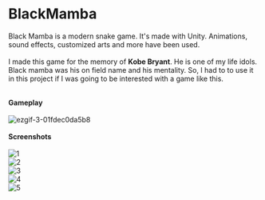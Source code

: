 # BlackMamba <br>
Black Mamba is a modern snake game. It's made with Unity. Animations, sound effects, customized arts and more have been used. <br><br>
I made this game for the memory of <strong>Kobe Bryant</strong>. He is one of my life idols. Black mamba was his on field name and his mentality. So, I had to to use it in this project if I was going to be interested with a game like this. <br><br>



<strong>Gameplay</strong> <br><br>
![ezgif-3-01fdec0da5b8](https://user-images.githubusercontent.com/59232592/134780353-e5b5a4d0-f533-4332-8f6e-85e9d48dc765.gif) <br><br>
<strong>Screenshots</strong> <br><br>
![1](https://user-images.githubusercontent.com/59232592/134780355-c748bac0-9267-4498-a7de-622b7c4f4f6f.png) <br>
![2](https://user-images.githubusercontent.com/59232592/134780356-5744ca5e-2de9-49e6-be61-a315eeaa2831.png) <br>
![3](https://user-images.githubusercontent.com/59232592/134780359-b4623259-f085-4688-9e6f-90dadf2e34df.png) <br>
![4](https://user-images.githubusercontent.com/59232592/134780362-8d4259b1-14ea-4d71-abd3-a759b87ae2dd.png) <br>
![5](https://user-images.githubusercontent.com/59232592/134780363-7321f4b5-53c0-4ae4-bddc-cf82389ab6f9.png) <br>
